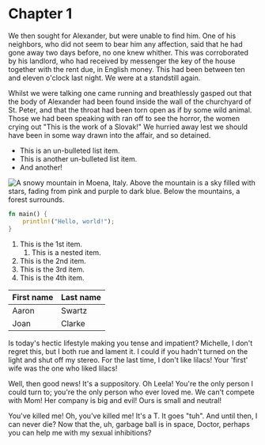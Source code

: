 # Chapter 1

We then sought for Alexander, but were unable to find him. One of his neighbors, who did not seem to bear him any affection, said that he had gone away two days before, no one knew whither. This was corroborated by his landlord, who had received by messenger the key of the house together with the rent due, in English money. This had been between ten and eleven o'clock last night. We were at a standstill again.

Whilst we were talking one came running and breathlessly gasped out that the body of Alexander had been found inside the wall of the churchyard of St. Peter, and that the throat had been torn open as if by some wild animal. Those we had been speaking with ran off to see the horror, the women crying out "This is the work of a Slovak!" We hurried away lest we should have been in some way drawn into the affair, and so detained.

- This is an un-bulleted list item.
- This is another un-bulleted list item.
- And another!

![A snowy mountain in Moena, Italy. Above the mountain is a sky filled with stars, fading from pink and purple to dark blue. Below the mountains, a forest surrounds.](https://images.unsplash.com/photo-1519681393784-d120267933ba?ixlib=rb-1.2.1&ixid=MnwxMjA3fDB8MHxwaG90by1wYWdlfHx8fGVufDB8fHx8&auto=format&fit=crop&w=1740&q=80)

```rust
fn main() {
	println!("Hello, world!");
}
```

 1. This is the 1st item.
    1. This is a nested item.
 2. This is the 2nd item.
 3. This is the 3rd item.
 4. This is the 4th item.

| First name | Last name |
| ---------- | --------- |
| Aaron      | Swartz    |
| Joan       | Clarke    |

Is today's hectic lifestyle making you tense and impatient? Michelle, I don't regret this, but I both rue and lament it. I could if you hadn't turned on the light and shut off my stereo. For the last time, I don't like lilacs! Your 'first' wife was the one who liked lilacs!

Well, then good news! It's a suppository. Oh Leela! You're the only person I could turn to; you're the only person who ever loved me. We can't compete with Mom! Her company is big and evil! Ours is small and neutral!

You've killed me! Oh, you've killed me! It's a T. It goes "tuh". And until then, I can never die? Now that the, uh, garbage ball is in space, Doctor, perhaps you can help me with my sexual inhibitions?
